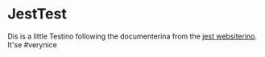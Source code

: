 # JestTest

Dis is a little Testino following the documenterina from the [jest websiterino](https://jestjs.io/docs/getting-started "Getting started with jest"). It'se #verynice
